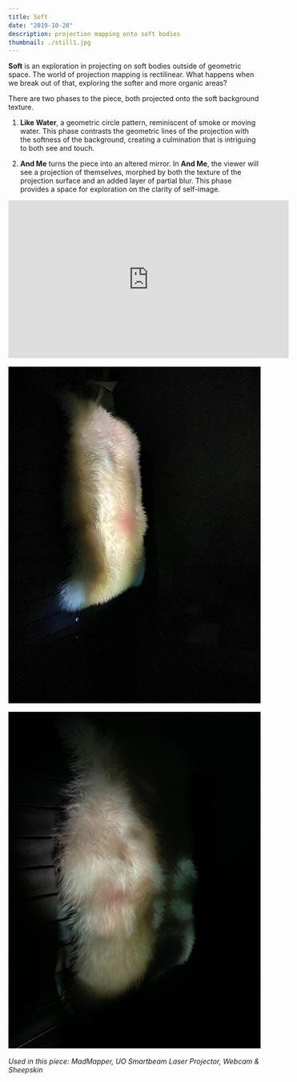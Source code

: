 ```yaml
---
title: Soft
date: "2019-10-20"
description: projection mapping onto soft bodies
thumbnail: ./still1.jpg
---
```


**Soft** is an exploration in projecting on soft bodies outside of geometric space.
The world of projection mapping is rectilinear. What happens when we break out of that, exploring the softer and more organic areas?

There are two phases to the piece, both projected onto the soft background texture.

1. **Like Water**, a geometric circle pattern, reminiscent of smoke or moving water. This phase contrasts the geometric lines of the projection with the softness of the background, creating a culmination that is intriguing to both see and touch.

2. **And Me** turns the piece into an altered mirror. In **And Me**, the viewer will see a projection of themselves, morphed by both the texture of the projection surface and an added layer of partial blur. This phase provides a space for exploration on the clarity of self-image.

<iframe width="560" height="315" src="https://www.youtube.com/embed/8XAsZghLYIQ" frameborder="0" allow="accelerometer; autoplay; encrypted-media; gyroscope; picture-in-picture" allowfullscreen></iframe>

![Soft Projections](./still2.jpg)

![Soft Projections2](./still3.jpg)

_Used in this piece: MadMapper, UO Smartbeam Laser Projector, Webcam & Sheepskin_
